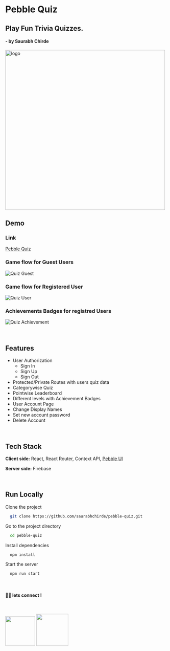 # Pebble Quiz

## Play Fun Trivia Quizzes.

#### - by Saurabh Chirde
<img src="https://user-images.githubusercontent.com/92800463/168157436-9da42e34-c688-439f-bf2e-08e2cac40d7f.svg" width="500px" height="auto" alt="logo" />

## Demo

### Link

[Pebble Quiz](https://quiz.pebbleui.com/)


### Game flow for Guest Users
![Quiz Guest](https://user-images.githubusercontent.com/92800463/169605486-9303ac7e-e176-474f-a173-07392f9b25a1.gif)

### Game flow for Registered User
![Quiz User](https://user-images.githubusercontent.com/92800463/169605595-117260b9-04a1-4daf-a92b-c0d6a295c732.gif)

### Achievements Badges for registred Users 
![Quiz Achievement](https://user-images.githubusercontent.com/92800463/169605682-073fec09-6588-450f-9168-ba42cf359e88.gif)


</br>

## Features

- User Authorization
  - Sign In
  - Sign Up
  - Sign Out
- Protected/Private Routes with users quiz data
- Categorywise Quiz
- Pointwise Leaderboard
- Different levels with Achievement Badges
- User Account Page
- Change Display Names
- Set new account password
- Delete Account

</br>

## Tech Stack

**Client side:** React, React Router, Context API, [Pebble UI](https://pebbleui.com/)

**Server side:** Firebase

</br>

## Run Locally

Clone the project

```bash
  git clone https://github.com/saurabhchirde/pebble-quiz.git
```

Go to the project directory

```bash
  cd pebble-quiz
```

Install dependencies

```bash
  npm install
```

Start the server

```bash
  npm run start
```

<br>

#### 👨‍💻 lets connect !

<br>

<a href="https://twitter.com/saurabhchirde"><img src="https://img.shields.io/badge/Twitter-1DA1F2?style=for-the-badge&logo=twitter&logoColor=white" width="93px"/></a>
<a href="https://www.linkedin.com/in/saurabhchirde/"><img src="https://img.shields.io/badge/LinkedIn-0077B5?style=for-the-badge&logo=linkedin&logoColor=white" width="100px"/></a>

